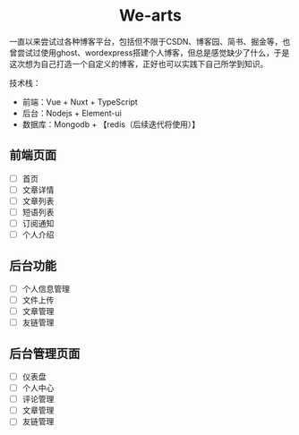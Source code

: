# <div align="center">We-arts</div>

一直以来尝试过各种博客平台，包括但不限于CSDN、博客园、简书、掘金等，也曾尝试过使用ghost、wordexpress搭建个人博客，但总是感觉缺少了什么，于是这次想为自己打造一个自定义的博客，正好也可以实践下自己所学到知识。

技术栈：

- 前端：Vue +  Nuxt + TypeScript 
- 后台：Nodejs + Element-ui
- 数据库：Mongodb + 【redis（后续迭代将使用）】 

## 前端页面

- [ ] 首页
- [ ] 文章详情
- [ ] 文章列表
- [ ] 短语列表
- [ ] 订阅通知
- [ ] 个人介绍

## 后台功能

- [ ] 个人信息管理
- [ ] 文件上传
- [ ] 文章管理
- [ ] 友链管理

## 后台管理页面

- [ ] 仪表盘
- [ ] 个人中心
- [ ] 评论管理
- [ ] 文章管理
- [ ] 友链管理